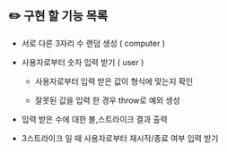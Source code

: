 ## ✏️ 구현 할 기능 목록

- 서로 다른 3자리 수 랜덤 생성 ( computer )

- 사용자로부터 숫자 입력 받기 ( user )

    - 사용자로부터 입력 받은 값이 형식에 맞는지 확인

    - 잘못된 값을 입력 한 경우 throw로 예외 생성

- 입력 받은 수에 대한 볼,스트라이크 결과 출력

- 3스트라이크 일 때 사용자로부터 재시작/종료 여부 입력 받기
